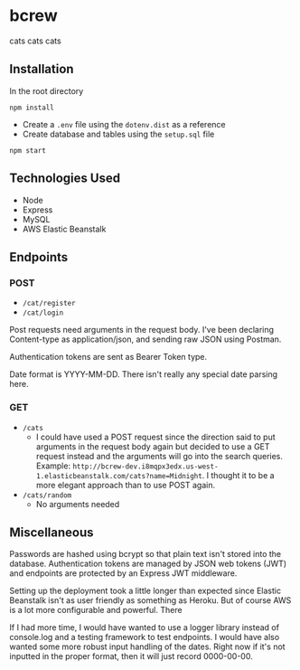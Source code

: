 # bcrew
cats cats cats

## Installation

In the root directory
```
npm install
```

- Create a `.env` file using the `dotenv.dist` as a reference
- Create database and tables using the `setup.sql` file
```
npm start
```

## Technologies Used
- Node
- Express
- MySQL
- AWS Elastic Beanstalk

## Endpoints

### POST
- `/cat/register`
- `/cat/login`

Post requests need arguments in the request body. I've been declaring Content-type as application/json, and sending raw JSON using Postman.

Authentication tokens are sent as Bearer Token type.

Date format is YYYY-MM-DD. There isn't really any special date parsing here.

### GET
- `/cats`
  - I could have used a POST request since the direction said to put arguments in the request body again but decided to use a GET request instead and the arguments will go into the search queries. Example: `http://bcrew-dev.i8mqpx3edx.us-west-1.elasticbeanstalk.com/cats?name=Midnight`. I thought it to be a more elegant approach than to use POST again.
- `/cats/random`
  - No arguments needed

## Miscellaneous

Passwords are hashed using bcrypt so that plain text isn't stored into the database. Authentication tokens are managed by JSON web tokens (JWT) and endpoints are protected by an Express JWT middleware.

Setting up the deployment took a little longer than expected since Elastic Beanstalk isn't as user friendly as something as Heroku. But of course AWS is a lot more configurable and powerful. There

If I had more time, I would have wanted to use a logger library instead of console.log and a testing framework to test endpoints. I would have also wanted some more robust input handling of the dates. Right now if it's not inputted in the proper format, then it will just record 0000-00-00.
